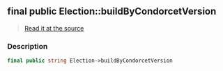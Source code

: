 ## final public Election::buildByCondorcetVersion

> [Read it at the source](https://github.com/julien-boudry/Condorcet/blob/master/src/Election.php#L20)

### Description    

```php
final public string Election->buildByCondorcetVersion 
```


    